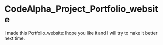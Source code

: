 # CodeAlpha_Project_Portfolio_website
I made this Portfolio_website: Ihope you like it and I will try to make it better next time.
